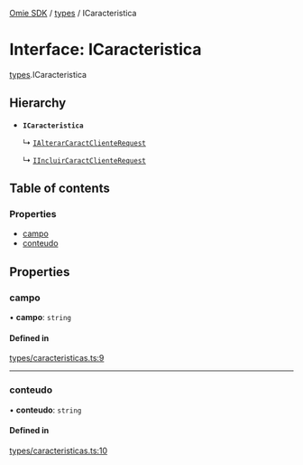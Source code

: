 [Omie SDK](../README.md) / [types](../modules/types.md) / ICaracteristica

# Interface: ICaracteristica

[types](../modules/types.md).ICaracteristica

## Hierarchy

- **`ICaracteristica`**

  ↳ [`IAlterarCaractClienteRequest`](types.IAlterarCaractClienteRequest.md)

  ↳ [`IIncluirCaractClienteRequest`](types.IIncluirCaractClienteRequest.md)

## Table of contents

### Properties

- [campo](types.ICaracteristica.md#campo)
- [conteudo](types.ICaracteristica.md#conteudo)

## Properties

### campo

• **campo**: `string`

#### Defined in

[types/caracteristicas.ts:9](https://github.com/lucas-bogos/omie-sdk/blob/96c014c/src/types/caracteristicas.ts#L9)

___

### conteudo

• **conteudo**: `string`

#### Defined in

[types/caracteristicas.ts:10](https://github.com/lucas-bogos/omie-sdk/blob/96c014c/src/types/caracteristicas.ts#L10)
